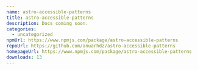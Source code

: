 ```yaml
---
name: astro-accessible-patterns
title: astro-accessible-patterns
description: Docs coming soon.
categories:
  - uncategorized
npmUrl: https://www.npmjs.com/package/astro-accessible-patterns
repoUrl: https://github.com/anuarhdz/astro-accessible-patterns
homepageUrl: https://www.npmjs.com/package/astro-accessible-patterns
downloads: 13
---
```

